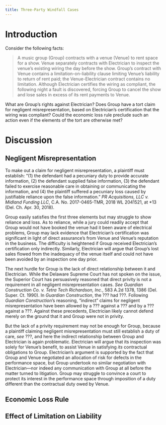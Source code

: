 ```yaml
---
title: Three-Party Windfall Cases
---
```


# Introduction 

Consider the following facts:

> A music group (Group) contracts with a venue (Venue) to rent space for a show. Venue separately contracts with Electrician to inspect the venue’s existing wiring the day before the show. Group’s contract with Venue contains a limitation-on-liability clause limiting Venue’s liability to return of rent paid; the Venue-Electrician contract contains no limitation. Although Electrician certifies the wiring as compliant, the following night a fault is discovered, forcing Group to cancel the show and lose sales in excess of its rent payments to Venue.

What are Group’s rights against Electrician? Does Group have a tort claim for negligent misrepresentation, based on Electrician’s certification that the wiring was compliant? Could the economic loss rule preclude such an action even if the elements of the tort are otherwise met?

# Discussion

## Negligent Misrepresentation

To make out a claim for negligent misrepresentation, a plaintiff must establish: “(1) the defendant had a pecuniary duty to provide accurate information, (2) the defendant supplied false information, (3) the defendant failed to exercise reasonable care in obtaining or communicating the information, and (4) the plaintiff suffered a pecuniary loss caused by justifiable reliance upon the false information.” *PR Acquisitions, LLC v. Midland Funding LLC*, C.A. No. 2017-0465-TMR, 2018 WL 2041521, at *13 (Del. Ch. Apr. 30, 2018).

Group easily satisfies the first three elements but may struggle to show reliance and loss. As to reliance, while a jury could readily accept that Group would not have booked the venue had it been aware of electrical problems, Group may lack evidence that Electrician’s certification was significant in light of direct assurance’s from Venue and Venue’s reputation in the business. The difficulty is heightened if Group received Electrician’s certification only indirectly. Similarly, Electrician will argue that Group’s lost sales flowed from the inadequacy of the venue itself and could not have been avoided by an inspection one day prior.

The next hurdle for Group is the lack of direct relationship between it and Electrician. While the Delaware Supreme Court has not spoken on the issue, the Superior Court has persuasively reasoned that direct privity is not a requirement in all negligent misrepresentation cases. *See* *Guardian Construction Co. v. Tetra Tech Richardson, Inc.*, 583 A.2d 1378, 1386 (Del. Super. Ct. 1990). In *Guardian Construction*, the ??? had ???. Following *Guardian Construction*’s reasoning, “indirect” claims for negligent misrepresentation have been allowed by a ??? against a ??? and by a ??? against a ???. Against these precedents, Electrician likely cannot defend merely on the ground that it and Group were not in privity.

But the lack of a privity requirement may not be enough for Group, because a plaintiff claiming negligent misrepresentation must still establish a duty of care, *see* ???, and here the indirect relationship between Group and Electrician is again problematic. Electrician will argue that its inspection was solely for Venue’s benefit, to assist Venue in satisfying *its* contractual obligations to Group. Electrician’s argument is supported by the fact that Group and Venue negotiated an allocation of risk for defects in the performance space, but Group undertook no similar negotiation with Electrician—nor indeed any communication with Group at all before the matter turned to litigation. Group may struggle to convince a court to protect its interest in the performance space through imposition of a duty different than the contractual duty owed by Venue.

## Economic Loss Rule



## Effect of Limitation on Liability

